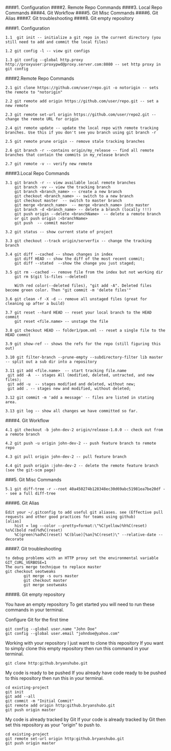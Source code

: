 ####1. Configuration
####2. Remote Repo Commands
####3. Local Repo Commands
####4. Git Workflow
####5. Git Misc Commands
####6. Git Alias
####7. Git troubleshooting
####8. Git empty repository


####1. Configuration


```
1.1  git init -- initialize a git repo in the current directory (you still need to add and commit the local files)
```
```
1.2 git config -l -- view git configs
```
```
1.3 git config --global http.proxy http://proxyuser:proxypwd@proxy.server.com:8080 -- set http proxy in git config
```

####2.Remote Repo Commands
```
2.1 git clone https://github.com/user/repo.git -o notorigin -- sets the remote to "notorigin"
```
```
2.2 git remote add origin https://github.com/user/repo.git -- set a new remote
```
```
2.3 git remote set-url origin https://github.com/user/repo2.git -- change the remote URL for origin
```
```
2.4 git remote update -- update the local repo with remote tracking branches. Use this if you don't see you branch using git branch -r
```
```
2.5 git remote prune origin -- remove stale tracking branches
```
```
2.6 git branch -r --contains origin/my_release -- find all remote branches that contain the commits in my_release branch
```
```
2.7 git remote -v -- verify new remote
```

####3.Local Repo Commands
```
3.1 git branch -r -- view available local remote branches
    git branch -vv -- view the tracking branch
    git branch <branch_name> -- create a new branch
    git checkout <branch_name> -- switch to a new branch
    git checkout master  -- switch to master branch
    git merge <branch_name>  -- merge <branch_name> into master
    git branch -d <branch_name> -- delete a branch (locally !!!)
    git push origin --delete <branchName>  -- delete a remote branch
    or git push origin :<branchName>
    git push  -- commit master
```
```
3.2 git status -- show current state of project
```
```
3.3 git checkout --track origin/serverfix -- change the tracking branch
```
```
3.4 git diff --cached -- shows changes in index
    git diff HEAD -- show the diff of the most recent commit;
    git diff --stated  --show the change you just staged;
```
```
3.5 git rm --cached -- remove file from the index but not working dir
    git rm $(git ls-files --deleted)
    
    With red color(--deleted files), "git add -A". Deleted files become green color. Then "git commit -m 'delete files'"
```
```
3.6 git clean -f -X -d -- remove all unstaged files (great for cleaning up after a build)
```

```
3.7 git reset --hard HEAD -- reset your local branch to the HEAD commit
    git reset <file.name> -- unstage the file
```
```
3.8 git checkout HEAD -- folder1/pom.xml -- reset a single file to the HEAD commit
```
```
3.9 git show-ref -- shows the refs for the repo (still figuring this out)
```

```
3.10 git filter-branch --prune-empty --subdirectory-filter lib master -- split out a sub dir into a repository
```

```
3.11 git add <file.name>  -- start tracking file.name
 git add -A  -- stages All (modified, deleted, untracted, and new files);
 git add -u  -- stages modified and deleted, without new;
 git add . -- stages new and modified, without deleted;
```

```
3.12 git commit -m 'add a message' -- files are listed in stating area.
```

```
3.13 git log -- show all changes we have committed so far.
```

####4. Git Workflow
```
4.1 git checkout -b john-dev-2 origin/release-1.0.0 -- check out from a remote branch
```

```
4.2 git push -u origin john-dev-2 -- push feature branch to remote repo
```

```
4.3 git pull origin john-dev-2 -- pull feature branch
```

```
4.4 git push origin :john-dev-2 -- delete the remote feature branch (see the git-scm page)
```

###5. Git Misc Commands
```
5.1 git diff-tree -r --root 40a450274b128348ec30d69abc51981ea7be20df -- see a full diff-tree
```

####6. Git Alias
```
Edit your ~/.gitconfig to add useful git aliases. see (Effective pull requests and other good practices for teams using github)
[alias]
    hist = log --color --pretty=format:\"%C(yellow)%h%C(reset) %s%C(bold red)%d%C(reset) 
    %C(green)%ad%C(reset) %C(blue)[%an]%C(reset)\" --relative-date --decorate
```

####7. Git troubleshooting
```
to debug problems with an HTTP proxy set the environmental variable GIT_CURL_VERBOSE=1
The ours merge technique to replace master
git checkout seotweaks
        git merge -s ours master  
        git checkout master  
        git merge seotweaks
```

####8. Git empty repository

You have an empty repository
To get started you will need to run these commands in your terminal.

Configure Git for the first time
```
git config --global user.name "John Doe"
git config --global user.email "johndoe@yahoo.com"
```
Working with your repository
I just want to clone this repository
If you want to simply clone this empty repository then run this command in your terminal.
```
git clone http:github.bryanshubo.git
```
My code is ready to be pushed
If you already have code ready to be pushed to this repository then run this in your terminal.
```
cd existing-project
git init
git add --all
git commit -m "Initial Commit"
git remote add origin http:github.bryanshubo.git
git push origin master
```

My code is already tracked by Git
If your code is already tracked by Git then set this repository as your "origin" to push to.
```
cd existing-project
git remote set-url origin http:github.bryanshubo.git
git push origin master
```
